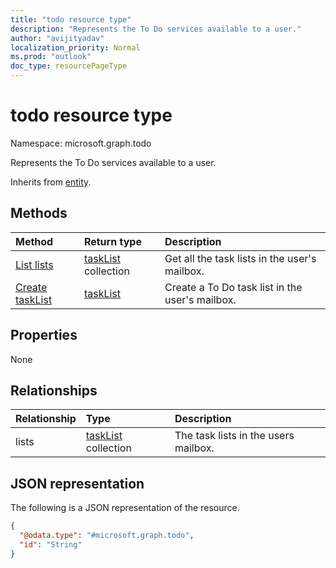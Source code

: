 ```yaml
---
title: "todo resource type"
description: "Represents the To Do services available to a user."
author: "avijityadav"
localization_priority: Normal
ms.prod: "outlook"
doc_type: resourcePageType
---
```


# todo resource type

Namespace: microsoft.graph.todo

Represents the To Do services available to a user.

Inherits from [entity](../resources/entity.md).

## Methods
|Method|Return type|Description|
|:---|:---|:---|
|[List lists](../api/todoApp-list-lists.md) | [taskList](tasklist.md) collection | Get all the task lists in the user's mailbox. |
|[Create taskList](../api/todoApp-post-lists.md) | [taskList](tasklist.md) | Create a To Do task list in the user's mailbox. |

## Properties
None

## Relationships
|Relationship|Type|Description|
|:---|:---|:---|
|lists|[taskList](../resources/tasklist.md) collection| The task lists in the users mailbox. |

## JSON representation
The following is a JSON representation of the resource.
<!-- {
  "blockType": "resource",
  "keyProperty": "id",
  "@odata.type": "microsoft.graph.todo",
  "baseType": "microsoft.graph.entity",
  "openType": false
}
-->
``` json
{
  "@odata.type": "#microsoft.graph.todo",
  "id": "String"
}
```



